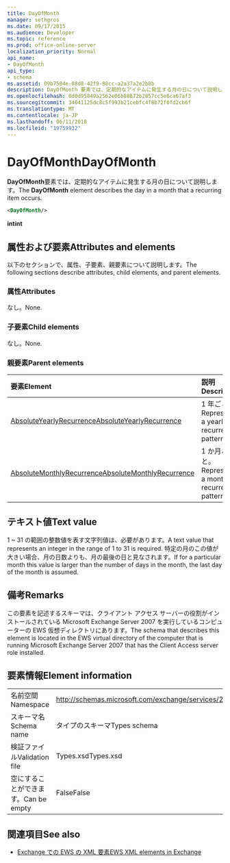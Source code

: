 ```yaml
---
title: DayOfMonth
manager: sethgros
ms.date: 09/17/2015
ms.audience: Developer
ms.topic: reference
ms.prod: office-online-server
localization_priority: Normal
api_name:
- DayOfMonth
api_type:
- schema
ms.assetid: 09b7504e-08d8-42f9-88cc-a2a37a2e2b8b
description: DayOfMonth 要素では、定期的なアイテムに発生する月の日について説明します。
ms.openlocfilehash: 0d0d95849a2562e06b88872b2857cc5e6ca67af3
ms.sourcegitcommit: 34041125dc8c5f993b21cebfc4f8b72f0fd2cb6f
ms.translationtype: MT
ms.contentlocale: ja-JP
ms.lasthandoff: 06/11/2018
ms.locfileid: "19759932"
---
```

# <a name="dayofmonth"></a><span data-ttu-id="f2e83-103">DayOfMonth</span><span class="sxs-lookup"><span data-stu-id="f2e83-103">DayOfMonth</span></span>

<span data-ttu-id="f2e83-104">**DayOfMonth**要素では、定期的なアイテムに発生する月の日について説明します。</span><span class="sxs-lookup"><span data-stu-id="f2e83-104">The **DayOfMonth** element describes the day in a month that a recurring item occurs.</span></span> 
  
```xml
<DayOfMonth/>
```

<span data-ttu-id="f2e83-105">**int**</span><span class="sxs-lookup"><span data-stu-id="f2e83-105">**int**</span></span>

## <a name="attributes-and-elements"></a><span data-ttu-id="f2e83-106">属性および要素</span><span class="sxs-lookup"><span data-stu-id="f2e83-106">Attributes and elements</span></span>

<span data-ttu-id="f2e83-107">以下のセクションで、属性、子要素、親要素について説明します。</span><span class="sxs-lookup"><span data-stu-id="f2e83-107">The following sections describe attributes, child elements, and parent elements.</span></span>
  
### <a name="attributes"></a><span data-ttu-id="f2e83-108">属性</span><span class="sxs-lookup"><span data-stu-id="f2e83-108">Attributes</span></span>

<span data-ttu-id="f2e83-109">なし。</span><span class="sxs-lookup"><span data-stu-id="f2e83-109">None.</span></span>
  
### <a name="child-elements"></a><span data-ttu-id="f2e83-110">子要素</span><span class="sxs-lookup"><span data-stu-id="f2e83-110">Child elements</span></span>

<span data-ttu-id="f2e83-111">なし。</span><span class="sxs-lookup"><span data-stu-id="f2e83-111">None.</span></span>
  
### <a name="parent-elements"></a><span data-ttu-id="f2e83-112">親要素</span><span class="sxs-lookup"><span data-stu-id="f2e83-112">Parent elements</span></span>

|<span data-ttu-id="f2e83-113">**要素**</span><span class="sxs-lookup"><span data-stu-id="f2e83-113">**Element**</span></span>|<span data-ttu-id="f2e83-114">**説明**</span><span class="sxs-lookup"><span data-stu-id="f2e83-114">**Description**</span></span>|
|:-----|:-----|
|[<span data-ttu-id="f2e83-115">AbsoluteYearlyRecurrence</span><span class="sxs-lookup"><span data-stu-id="f2e83-115">AbsoluteYearlyRecurrence</span></span>](absoluteyearlyrecurrence.md) <br/> |<span data-ttu-id="f2e83-116">1 年ごと。</span><span class="sxs-lookup"><span data-stu-id="f2e83-116">Represents a yearly recurrence pattern.</span></span>  <br/> |
|[<span data-ttu-id="f2e83-117">AbsoluteMonthlyRecurrence</span><span class="sxs-lookup"><span data-stu-id="f2e83-117">AbsoluteMonthlyRecurrence</span></span>](absolutemonthlyrecurrence.md) <br/> |<span data-ttu-id="f2e83-118">1 か月ごと。</span><span class="sxs-lookup"><span data-stu-id="f2e83-118">Represents a monthly recurrence pattern.</span></span>  <br/> |
   
## <a name="text-value"></a><span data-ttu-id="f2e83-119">テキスト値</span><span class="sxs-lookup"><span data-stu-id="f2e83-119">Text value</span></span>

<span data-ttu-id="f2e83-120">1 ~ 31 の範囲の整数値を表す文字列値は、必要があります。</span><span class="sxs-lookup"><span data-stu-id="f2e83-120">A text value that represents an integer in the range of 1 to 31 is required.</span></span> <span data-ttu-id="f2e83-121">特定の月のこの値が大きい場合、月の日数よりも、月の最後の日と見なされます。</span><span class="sxs-lookup"><span data-stu-id="f2e83-121">If for a particular month this value is larger than the number of days in the month, the last day of the month is assumed.</span></span>
  
## <a name="remarks"></a><span data-ttu-id="f2e83-122">備考</span><span class="sxs-lookup"><span data-stu-id="f2e83-122">Remarks</span></span>

<span data-ttu-id="f2e83-123">この要素を記述するスキーマは、クライアント アクセス サーバーの役割がインストールされている Microsoft Exchange Server 2007 を実行しているコンピューターの EWS 仮想ディレクトリにあります。</span><span class="sxs-lookup"><span data-stu-id="f2e83-123">The schema that describes this element is located in the EWS virtual directory of the computer that is running Microsoft Exchange Server 2007 that has the Client Access server role installed.</span></span>
  
## <a name="element-information"></a><span data-ttu-id="f2e83-124">要素情報</span><span class="sxs-lookup"><span data-stu-id="f2e83-124">Element information</span></span>

|||
|:-----|:-----|
|<span data-ttu-id="f2e83-125">名前空間</span><span class="sxs-lookup"><span data-stu-id="f2e83-125">Namespace</span></span>  <br/> |http://schemas.microsoft.com/exchange/services/2006/types  <br/> |
|<span data-ttu-id="f2e83-126">スキーマ名</span><span class="sxs-lookup"><span data-stu-id="f2e83-126">Schema name</span></span>  <br/> |<span data-ttu-id="f2e83-127">タイプのスキーマ</span><span class="sxs-lookup"><span data-stu-id="f2e83-127">Types schema</span></span>  <br/> |
|<span data-ttu-id="f2e83-128">検証ファイル</span><span class="sxs-lookup"><span data-stu-id="f2e83-128">Validation file</span></span>  <br/> |<span data-ttu-id="f2e83-129">Types.xsd</span><span class="sxs-lookup"><span data-stu-id="f2e83-129">Types.xsd</span></span>  <br/> |
|<span data-ttu-id="f2e83-130">空にすることができます。</span><span class="sxs-lookup"><span data-stu-id="f2e83-130">Can be empty</span></span>  <br/> |<span data-ttu-id="f2e83-131">False</span><span class="sxs-lookup"><span data-stu-id="f2e83-131">False</span></span>  <br/> |
   
## <a name="see-also"></a><span data-ttu-id="f2e83-132">関連項目</span><span class="sxs-lookup"><span data-stu-id="f2e83-132">See also</span></span>

- [<span data-ttu-id="f2e83-133">Exchange での EWS の XML 要素</span><span class="sxs-lookup"><span data-stu-id="f2e83-133">EWS XML elements in Exchange</span></span>](ews-xml-elements-in-exchange.md)

